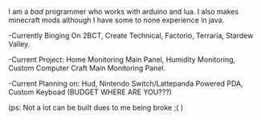 I am a *bad* programmer who works with arduino and lua. I also makes minecraft mods although I have some to none experience in java. 





-Currently Binging On 2BCT, Create Technical, Factorio, Terraria, Stardew Valley.

-Current Project: Home Monitoring Main Panel, Humidity Monitoring, Custom Computer Craft Main Monitoring Panel.

-Current Planning on: Hud, Nintendo Switch/Lattepanda Powered PDA, Custom Keyboad (BUDGET WHERE ARE YOU???) 

(ps: Not a lot can be built dues to me being broke ;( )
